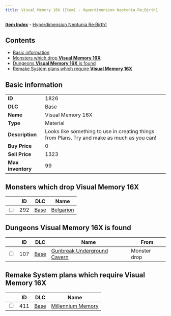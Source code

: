 ```yaml
---
title: Visual Memory 16X (Item) - Hyperdimension Neptunia Re;Birth1
---
```


[**Item Index**](/neptunia/rb1/item/index.html) - [Hyperdimension Neptunia Re;Birth1](/neptunia/rb1)

## Contents

- [Basic information](#basic-information)
- [Monsters which drop **Visual Memory 16X**](#monsters-which-drop-visual-memory-16x)
- [Dungeons **Visual Memory 16X** is found](#dungeons-visual-memory-16x-is-found)
- [Remake System plans which require **Visual Memory 16X**](#remake-system-plans-which-require-visual-memory-16x)

## Basic information

|   |   |
| -- | -- |
| **ID** | 1826 |
| **DLC** | [Base](/neptunia/rb1/dlc/1-base.html) |
| **Name** | Visual Memory 16X |
| **Type** | Material |
| **Description** | Looks like something to use in creating things from Plans. Try and make as much as you can! |
| **Buy Price** | 0 |
| **Sell Price** | 1323 |
| **Max inventory** | 99 |


## Monsters which drop **Visual Memory 16X**

|    | ID | DLC | Name |
| -- | -- | --- | ---- |
| <input type="checkbox" id="rb1-monster-1-292" class="trackbox" /> | 292 | [Base](/neptunia/rb1/dlc/1-base.html) | [Belgarion](/neptunia/rb1/monster/1-292-belgarion.html) |


## Dungeons **Visual Memory 16X** is found

|    | ID | DLC | Name | From |
| -- | -- | --- | ---- | ---- |
| <input type="checkbox" id="rb1-dungeon-1-107" class="trackbox" /> | 107 | [Base](/neptunia/rb1/dlc/1-base.html) | [Gunbreak Underground Cavern](/neptunia/rb1/dungeon/1-107-gunbreak-underground-cavern.html) | Monster drop |


## Remake System plans which require **Visual Memory 16X**

|    | ID | DLC | Name |
| -- | -- | --- | ---- |
| <input type="checkbox" id="rb1-quest-1-411" class="trackbox" /> | 411 | [Base](/neptunia/rb1/dlc/1-base.html) | [Millennium Memory](/neptunia/rb1/quest/1-411-millennium-memory.html) |
